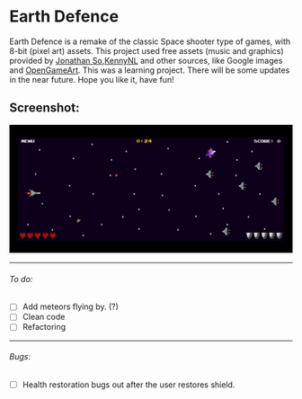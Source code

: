 # Earth Defence

Earth Defence is a remake of the classic Space shooter type of games, with 8-bit (pixel art) assets. This project used free assets (music and graphics) provided by [Jonathan So](https://jonathan-so.itch.io/),[KennyNL](https://kenney.nl/) and other sources, like Google images and [OpenGameArt](https://opengameart.org). This was a learning project. There will be some updates in the near future. Hope you like it, have fun!

## Screenshot:
<img src="images/screenshot.png">

------------------------------------------------
###### To do:
* [ ] Add meteors flying by. (?)
* [ ] Clean code
* [ ] Refactoring
-------------------
###### Bugs:
* [ ]  Health restoration bugs out after the user restores shield.
